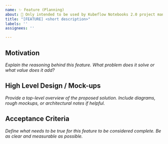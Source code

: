 ```yaml
---
name: ✨ Feature (Planning)
about: 🛑 Only intended to be used by Kubeflow Notebooks 2.0 project managers
title: "[FEATURE] <short description>"
labels: ''
assignees: ''

---
```


## Motivation

_Explain the reasoning behind this feature. What problem does it solve or what value does it add?_


## High Level Design / Mock-ups

_Provide a top-level overview of the proposed solution. Include diagrams, rough mockups, or architectural notes if helpful._

## Acceptance Criteria

_Define what needs to be true for this feature to be considered complete. Be as clear and measurable as possible._
